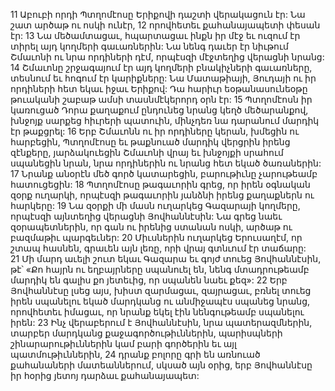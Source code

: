11 Աբուբի որդի Պտղոմէոսը Երիքովի դաշտի վերակացուն էր: Նա շատ արծաթ ու ոսկի ունէր, 12 որովհետեւ քահանայապետի փեսան էր: 13 Նա մեծամտացաւ, հպարտացաւ ինքն իր մէջ եւ ուզում էր տիրել այդ կողմերի գաւառներին: Նա նենգ դաւեր էր նիւթում Շմաւոնի ու նրա որդիների դէմ, որպէսզի մէջտեղից վերացնի նրանց: 14 Շմաւոնը շրջագայում էր այդ կողմերի բնակիչների գաւառները, տեսնում եւ հոգում էր կարիքները: Նա Մատաթիայի, Յուդայի ու իր որդիների հետ եկաւ իջաւ Երիքով: Դա հարիւր եօթանասունեօթը թուականի շաբաթ ամսի տասնմէկերորդ օրն էր: 15 Պտղոմէոսն իր կառուցած Դորա քաղաքում ընդունեց նրանց կեղծ մեծարանքով, խնջոյք սարքեց հիւրերի պատուին, մինչդեռ նա դարանում մարդիկ էր թաքցրել: 16 Երբ Շմաւոնն ու իր որդիները կերան, խմեցին ու հարբեցին, Պտղոմէոսը եւ թաքնուած մարդիկ վերցրին իրենց զէնքերը, յարձակուեցին Շմաւոնի վրայ եւ խնջոյքի սրահում սպանեցին նրան, նրա որդիներին ու նրանց հետ եկած ծառաներին: 17 Նրանք անօրէն մեծ գործ կատարեցին, բարութիւնը չարութեամբ հատուցեցին:
18 Պտղոմէոսը թագաւորին գրեց, որ իրեն օգնական զօրք ուղարկի, որպէսզի թագաւորին յանձնի իրենց քաղաքներն ու հարկերը: 19 Նա զօրքի մի մասն ուղարկեց Գազարայի կողմերը, որպէսզի այնտեղից վերացնի Յովհաննէսին: Նա գրեց նաեւ զօրապետներին, որ գան ու իրենից ստանան ոսկի, արծաթ ու բազմաթիւ պարգեւներ: 20 Միւսներին ուղարկեց Երուսաղէմ, որ շտապ հասնեն, գրաւեն այն լեռը, որի վրայ գտնւում էր տաճարը: 21 Մի մարդ աւելի շուտ եկաւ Գազարա եւ գոյժ տուեց Յովհաննէսին, թէ՝ «Քո հայրն ու եղբայրները սպանուել են, նենգ մտադրութեամբ մարդիկ են գալիս քո յետեւից, որ սպանեն նաեւ քեզ»:
22 Երբ Յովհաննէսը լսեց այս, խիստ զարմացաւ, զայրացաւ, բռնել տուեց իրեն սպանելու եկած մարդկանց ու անմիջապէս սպանեց նրանց, որովհետեւ իմացաւ, որ նրանք եկել էին նենգութեամբ սպանելու իրեն:
23 Ինչ վերաբերում է Յովհաննէսին, նրա պատերազմներին, տարբեր մարդկանց քաջագործութիւններին, պարիսպների շինարարութիւններին կամ բարի գործերին եւ այլ պատմութիւններին, 24 դրանք բոլորը գրի են առնուած քահանաների մատեաններում, սկսած այն օրից, երբ Յովհաննէսը իր հօրից յետոյ դարձաւ քահանայապետ:































